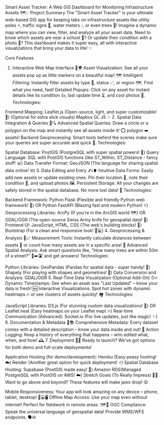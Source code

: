 Smart Asset Tracker: A Web GIS Dashboard for Monitoring Infrastructure Assets 🗺️💡
Project Summary
The "Smart Asset Tracker" is your ultimate web-based GIS app for keeping tabs on infrastructure assets like utility poles ⚡, traffic signs 🛑, water meters 💧, or even trees 🌳! Imagine a dynamic map where you can view, filter, and analyze all your asset data. Need to know which assets are near a school 🏫? Or update their condition with a photo 📸? This dashboard makes it super easy, all with interactive visualizations that bring your data to life! ✨

Core Features
1. Interactive Web Map Interface 📍🌍
Asset Visualization: See all your assets pop up as little markers on a beautiful map! 🗺️
Intelligent Filtering: Instantly filter assets by type 🚥, status ✅, or region 🗺️. Find what you need, fast!
Detailed Popups: Click on any asset for instant details like its condition 👍, last update time ⏳, and cool photos 📸.
Technologies:

Frontend Mapping:
Leaflet.js (Open-source, light, and super customizable! 🍃)
(Optional for extra slick visuals) Mapbox GL JS ✨
2. Spatial Data Integration & Queries 🧠🔍
Advanced Spatial Queries: Draw a circle or a polygon on the map and instantly see all assets inside it! ⭕ polygon ➡️ assets!
Backend Geoprocessing: Smart tools behind the scenes make sure your queries are super accurate and quick 🚀.
Technologies:

Spatial Database:
PostGIS (PostgreSQL with super spatial powers! 🐘)
Query Language:
SQL with PostGIS functions (like ST_Within, ST_Distance - fancy stuff! 📊)
Data Transfer Format:
GeoJSON (The language for sharing spatial data online! 🌐)
3. Data Editing and Entry ✍️⬆️
Intuitive Data Forms: Easily add new assets or update existing ones. Pin their location 📍, note their condition 💪, and upload photos 🖼️.
Persistent Storage: All your changes are safely stored in the spatial database. No more lost data! 💾
Technologies:

Backend Framework:
Python Flask (Flexible and friendly Python web framework! 🐍) OR
Python FastAPI (Blazing fast and modern Python! ⚡)
Geoprocessing Libraries:
ArcPy (If you're in the ArcGIS world 🗺️) OR
GDAL/OGR (The open-source Swiss Army knife for geospatial data! 🔧)
Frontend UI:
JavaScript, HTML, CSS (The web's building blocks! 🧱)
Bootstrap (For a clean and responsive look! 📱💻)
4. Geoprocessing & Analysis 📏📈
Measurement Tools: Instantly calculate distances between assets 📏 or count how many assets are in a specific area! 🔢
Advanced Spatial Analysis: Ask smart questions like, "How many trees are within 50m of a street?" 🌳➡️🛣️ and get answers!
Technologies:

Python Libraries:
GeoPandas (Pandas for spatial data - super handy! 🐼)
Shapely (For playing with shapes and geometries! 🔶)
Data Conversion and Analysis:
GDAL/OGR
5. Real-Time Data Visualization (Optional Add-On) ⏰🔥
Dynamic Timestamps: See when an asset was "Last Updated" – know your data is fresh! 🆕
Interactive Visualizations: Spot hot zones with dynamic heatmaps 🔥 or see clusters of assets quickly! 🏘️
Technologies:

JavaScript Libraries:
D3.js (For stunning custom data visualizations! 🎨) OR
Leaflet.heat (Easy heatmaps on your Leaflet map! 🔥)
Real-time Communication (Advanced):
Socket.io (For live updates, just like magic! ✨)
6. Documentation & Metadata 📝📚
Comprehensive Metadata: Every dataset comes with a detailed description – know your data inside and out! 📖
Action Logging: Keep a history of everything that happens – who edited what, when, and how! 🕰️
7. Deployment 🚀🌐
Ready to launch? We've got options for both demo and full-scale deployments!

Application Hosting (for demo/development):
Heroku (Easy peasy hosting! ☁️)
Render (Another great option for quick deployment! ⚡)
Spatial Database Hosting:
Supabase (PostGIS made easy! 🚀)
Amazon RDS(Managed PostgreSQL with PostGIS on AWS! ☁️)
Stretch Goals (To Really Impress) 🌟✨
Want to go above and beyond? These features will make jaws drop! 😲

Mobile Responsiveness: Your app will look amazing on any device – phone, tablet, desktop! 📱💻🖥️
Offline Map Access: Use your map even without internet! Perfect for fieldwork in remote areas. 🗺️📶
OGC Compliance: Speak the universal language of geospatial data! Provide WMS/WFS endpoints. 🗣️🌐